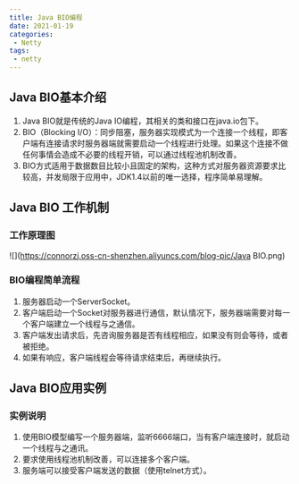 ```yaml
---
title: Java BIO编程
date: 2021-01-19
categories:
 - Netty
tags:
 - netty
---
```


## Java BIO基本介绍

1. Java BIO就是传统的Java IO编程，其相关的类和接口在java.io包下。
2. BIO（Blocking I/O）：同步阻塞，服务器实现模式为一个连接一个线程，即客户端有连接请求时服务器端就需要启动一个线程进行处理。如果这个连接不做任何事情会造成不必要的线程开销，可以通过线程池机制改善。
3. BIO方式适用于数据数目比较小且固定的架构，这种方式对服务器资源要求比较高，并发局限于应用中，JDK1.4以前的唯一选择，程序简单易理解。

## Java BIO 工作机制

### 工作原理图

![](https://connorzj.oss-cn-shenzhen.aliyuncs.com/blog-pic/Java BIO.png)

### BIO编程简单流程

1. 服务器启动一个ServerSocket。
2. 客户端启动一个Socket对服务器进行通信，默认情况下，服务器端需要对每一个客户端建立一个线程与之通信。
3. 客户端发出请求后，先咨询服务器是否有线程相应，如果没有则会等待，或者被拒绝。
4. 如果有响应，客户端线程会等待请求结束后，再继续执行。



## Java BIO应用实例

### 实例说明

1. 使用BIO模型编写一个服务器端，监听6666端口，当有客户端连接时，就启动一个线程与之通讯。
2. 要求使用线程池机制改善，可以连接多个客户端。
3. 服务端可以接受客户端发送的数据（使用telnet方式）。